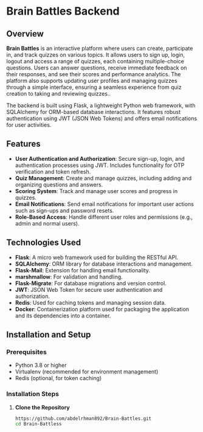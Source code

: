 # Brain Battles Backend

## Overview

**Brain Battles** is an interactive platform where users can create, participate in, and track quizzes on various topics. It allows users to sign up, login, logout and access a range of quizzes, each containing multiple-choice questions. Users can answer questions, receive immediate feedback on their responses, and see their scores and performance analytics. The platform also supports updating user profiles and managing quizzes through a simple interface, ensuring a seamless experience from quiz creation to taking and reviewing quizzes..

The backend is built using Flask, a lightweight Python web framework, with SQLAlchemy for ORM-based database interactions. It features robust authentication using JWT (JSON Web Tokens) and offers email notifications for user activities.

## Features

- **User Authentication and Authorization**: Secure sign-up, login, and authentication processes using JWT. Includes functionality for OTP verification and token refresh.
- **Quiz Management**: Create and manage quizzes, including adding and organizing questions and answers.
- **Scoring System**: Track and manage user scores and progress in quizzes.
- **Email Notifications**: Send email notifications for important user actions such as sign-ups and password resets.
- **Role-Based Access**: Handle different user roles and permissions (e.g., admin and normal users).

## Technologies Used

- **Flask**: A micro web framework used for building the RESTful API.
- **SQLAlchemy**: ORM library for database interactions and management.
- **Flask-Mail**: Extension for handling email functionality.
- **marshmallow**: For validation and handling.
- **Flask-Migrate**: For database migrations and version control.
- **JWT**: JSON Web Token for secure user authentication and authorization.
- **Redis**: Used for caching tokens and managing session data.
- **Docker**: Containerization platform used for packaging the application and its dependencies into a container.

## Installation and Setup

### Prerequisites

- Python 3.8 or higher
- Virtualenv (recommended for environment management)
- Redis (optional, for token caching)

### Installation Steps

1. **Clone the Repository**

   ```bash
   https://github.com/abdelrhman892/Brain-Battles.git
   cd Brain-Battless
